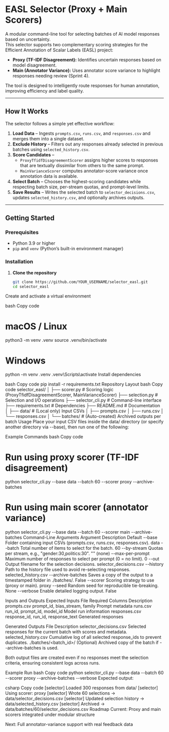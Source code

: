# EASL Selector (Proxy + Main Scorers)

A modular command-line tool for selecting batches of AI model responses based on uncertainty.  
This selector supports two complementary scoring strategies for the Efficient Annotation of Scalar Labels (EASL) project:

- **Proxy (TF-IDF Disagreement):** Identifies uncertain responses based on model disagreement.  
- **Main (Annotator Variance):** Uses annotator score variance to highlight responses needing review (Sprint 4).

The tool is designed to intelligently route responses for human annotation, improving efficiency and label quality.

---

## How It Works

The selector follows a simple yet effective workflow:

1. **Load Data** – Ingests `prompts.csv`, `runs.csv`, and `responses.csv` and merges them into a single dataset.  
2. **Exclude History** – Filters out any responses already selected in previous batches using `selected_history.csv`.  
3. **Score Candidates** –  
   - `ProxyTfidfDisagreementScorer` assigns higher scores to responses that are textually dissimilar from others to the same prompt.  
   - `MainVarianceScorer` computes annotator-score variance once annotation data is available.  
4. **Select Batch** – Chooses the highest-scoring candidates while respecting batch size, per-stream quotas, and prompt-level limits.  
5. **Save Results** – Writes the selected batch to `selector_decisions.csv`, updates `selected_history.csv`, and optionally archives outputs.

---

## Getting Started

### Prerequisites

- Python 3.9 or higher  
- `pip` and `venv` (Python’s built-in environment manager)

### Installation

1. **Clone the repository**
   ```bash
   git clone https://github.com/YOUR_USERNAME/selector_easl.git
   cd selector_easl
Create and activate a virtual environment

bash
Copy code
# macOS / Linux
python3 -m venv .venv
source .venv/bin/activate

# Windows
python -m venv .venv
.venv\Scripts\activate
Install dependencies

bash
Copy code
pip install -r requirements.txt
Repository Layout
bash
Copy code
selector_easl/
│
├── scorer.py                # Scoring logic (ProxyTfidfDisagreementScorer, MainVarianceScorer)
├── selection.py             # Selection and I/O operations
├── selector_cli.py          # Command-line interface
├── requirements.txt         # Dependencies
├── README.md                # Documentation
│
├── data/                    # (Local only) Input CSVs
│   ├── prompts.csv
│   ├── runs.csv
│   └── responses.csv
│
└── batches/                 # (Auto-created) Archived outputs per batch
Usage
Place your input CSV files inside the data/ directory (or specify another directory via --base), then run one of the following:

Example Commands
bash
Copy code
# Run using proxy scorer (TF-IDF disagreement)
python selector_cli.py --base data --batch 60 --scorer proxy --archive-batches

# Run using main scorer (annotator variance)
python selector_cli.py --base data --batch 60 --scorer main --archive-batches
Command-Line Arguments
Argument	Description	Default
--base	Folder containing input CSVs (prompts.csv, runs.csv, responses.csv).	data
--batch	Total number of items to select for the batch.	60
--by-stream	Quotas per stream, e.g., "gender:30,politics:30".	"" (none)
--max-per-prompt	Maximum number of responses to select per prompt (0 = no limit).	0
--out	Output filename for the selection decisions.	selector_decisions.csv
--history	Path to the history file used to avoid re-selecting responses.	selected_history.csv
--archive-batches	Saves a copy of the output to a timestamped folder in ./batches/.	False
--scorer	Scoring strategy to use (proxy or main).	proxy
--seed	Random seed for reproducible tie-breaking.	None
--verbose	Enable detailed logging output.	False

Inputs and Outputs
Expected Inputs
File	Required Columns	Description
prompts.csv	prompt_id, bias_stream, family	Prompt metadata
runs.csv	run_id, prompt_id, model_id	Model run information
responses.csv	response_id, run_id, response_text	Generated responses

Generated Outputs
File	Description
selector_decisions.csv	Selected responses for the current batch with scores and metadata.
selected_history.csv	Cumulative log of all selected response_ids to prevent duplicates.
./batches/<batch_id>/	(Optional) Archived copy of the batch if --archive-batches is used.

Both output files are created even if no responses meet the selection criteria, ensuring consistent logs across runs.

Example Run
bash
Copy code
python selector_cli.py --base data --batch 60 --scorer proxy --archive-batches --verbose
Expected output:

csharp
Copy code
[selector] Loaded 300 responses from data/
[selector] Using scorer: proxy
[selector] Wrote 60 selections → data/selector_decisions.csv
[selector] Updated selection history → data/selected_history.csv
[selector] Archived → data/batches/60/selector_decisions.csv
Roadmap
Current: Proxy and main scorers integrated under modular structure

Next: Full annotator-variance support with real feedback data